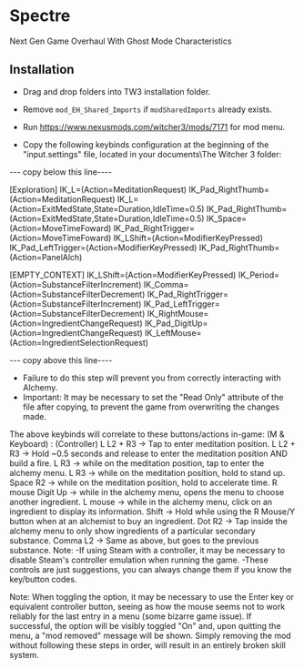 # Spectre
Next Gen Game Overhaul With Ghost Mode Characteristics

## Installation
- Drag and drop folders into TW3 installation folder.
 - Remove `mod_EH_Shared_Imports` if `modSharedImports` already exists.
- Run https://www.nexusmods.com/witcher3/mods/7171 for mod menu.

- Copy the following keybinds configuration at the beginning of the "input.settings" file, located in your
documents\The Witcher 3 folder:

--- copy below this line----

[Exploration]
IK_L=(Action=MeditationRequest)
IK_Pad_RightThumb=(Action=MeditationRequest)
IK_L=(Action=ExitMedState,State=Duration,IdleTime=0.5)
IK_Pad_RightThumb=(Action=ExitMedState,State=Duration,IdleTime=0.5)
IK_Space=(Action=MoveTimeFoward)
IK_Pad_RightTrigger=(Action=MoveTimeFoward)
IK_LShift=(Action=ModifierKeyPressed)
IK_Pad_LeftTrigger=(Action=ModifierKeyPressed)
IK_Pad_RightThumb=(Action=PanelAlch)

[EMPTY_CONTEXT]
IK_LShift=(Action=ModifierKeyPressed)
IK_Period=(Action=SubstanceFilterIncrement)
IK_Comma=(Action=SubstanceFilterDecrement)
IK_Pad_RightTrigger=(Action=SubstanceFilterIncrement)
IK_Pad_LeftTrigger=(Action=SubstanceFilterDecrement)
IK_RightMouse=(Action=IngredientChangeRequest)
IK_Pad_DigitUp=(Action=IngredientChangeRequest)
IK_LeftMouse=(Action=IngredientSelectionRequest)

--- copy above this line----

- Failure to do this step will prevent you from correctly interacting with Alchemy.
- Important: It may be necessary to set the "Read Only" attribute of the file after copying, to prevent the game
from overwriting the changes made.

The above keybinds will correlate to these buttons/actions in-game:
(M & Keyboard) : (Controller)
	L				L2 + R3		-> Tap to enter meditation position.
	L				L2 + R3		-> Hold ~0.5 seconds and release to enter the meditation position AND build a fire.
	L				R3			-> while on the meditation position, tap to enter the alchemy menu.
	L				R3			-> while on the meditation position, hold to stand up.
	Space			R2			-> while on the meditation position, hold to accelerate time.
	R mouse			Digit Up	-> while in the alchemy menu, opens the menu to choose another ingredient.
	L mouse						-> while in the alchemy menu, click on an ingredient to display its information.
	Shift						-> Hold while using the R Mouse/Y button when at an alchemist to buy an ingredient.
	Dot				R2			-> Tap inside the alchemy menu to only show ingredients of a particular secondary substance.
	Comma			L2			-> Same as above, but goes to the previous substance.
Note:
	-If using Steam with a controller, it may be necessary to disable Steam's controller emulation when running the game.
	-These controls are just suggestions, you can always change them if you know the key/button codes.

Note: When toggling the option, it may be necessary to use the Enter key or equivalent controller button, seeing as how
the mouse seems not to work reliably for the last entry in a menu (some bizarre game issue). If successful, the option will
be visibly toggled "On" and, upon quitting the menu, a "mod removed" message will be shown.
Simply removing the mod without following these steps in order, will result in an entirely broken skill system.
